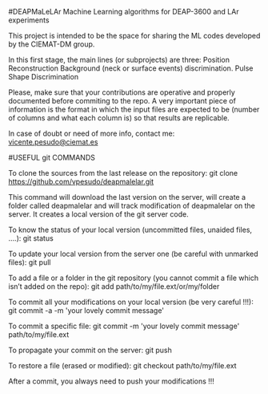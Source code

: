#DEAPMaLeLAr
Machine Learning algorithms for DEAP-3600 and LAr experiments

This project is intended to be the space for sharing the ML codes developed by the CIEMAT-DM group.

In this first stage, the main lines (or subprojects) are three: Position Reconstruction Background (neck or surface events) discrimination. Pulse Shape Discrimination

Please, make sure that your contributions are operative and properly documented before commiting to the repo. A very important piece of information is the format in which the input files are expected to be (number of columns and what each column is) so that results are replicable.

In case of doubt or need of more info, contact me: vicente.pesudo@ciemat.es

#USEFUL git COMMANDS

To clone the sources from the last release on the repository: git clone https://github.com/vpesudo/deapmalelar.git

This command will download the last version on the server, will create a folder called deapmalelar and will track modification of deapmalelar on the server. It creates a local version of the git server code.

To know the status of your local version (uncommitted files, unaided files, ….): git status

To update your local version from the server one (be careful with unmarked files): git pull

To add a file or a folder in the git repository (you cannot commit a file which isn’t added on the repo): git add path/to/my/file.ext/or/my/folder

To commit all your modifications on your local version (be very careful !!!): git commit -a -m 'your lovely commit message'

To commit a specific file: git commit -m 'your lovely commit message' path/to/my/file.ext

To propagate your commit on the server: git push

To restore a file (erased or modified): git checkout path/to/my/file.ext

After a commit, you always need to push your modifications !!!
